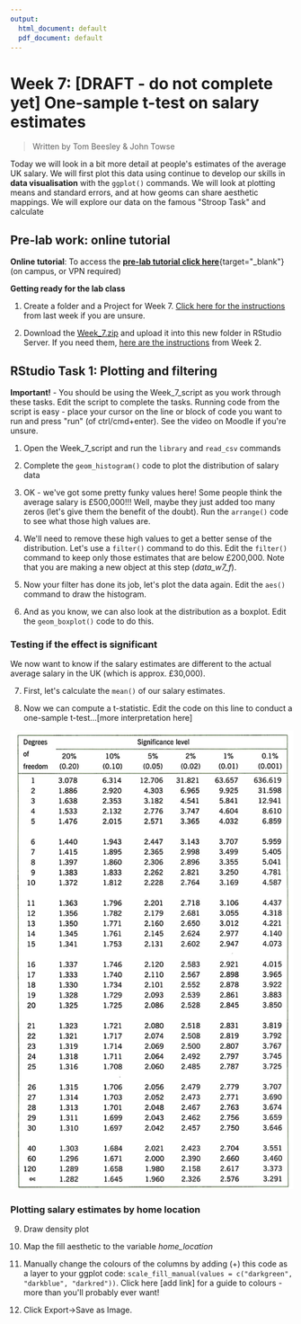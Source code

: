 ```yaml
---
output:
  html_document: default
  pdf_document: default
---
```





# Week 7: [DRAFT - do not complete yet] One-sample t-test on salary estimates

> Written by Tom Beesley & John Towse

Today we will look in a bit more detail at people's estimates of the average UK salary. We will first plot this data using continue to develop our skills in **data visualisation** with the `ggplot()` commands.  We will look at plotting means and standard errors, and at how geoms can share aesthetic mappings. We will explore our data on the famous "Stroop Task" and calculate

## Pre-lab work: online tutorial

**Online tutorial**: To access the [**pre-lab tutorial click here**](https://ma-rconnect.lancs.ac.uk/Week_7_LabPrep){target="_blank"} (on campus, or VPN required)

**Getting ready for the lab class** 

1. Create a folder and a Project for Week 7. [Click here for the instructions](#creating_project) from last week if you are unsure.

2. Download the [Week_7.zip](files/Week_7/Week_7.zip) and upload it into this new folder in RStudio Server. If you need them, [here are the instructions](#uploading_zip) from Week 2.

## RStudio Task 1: Plotting and filtering

**Important!** - You should be using the Week_7_script as you work through these tasks. Edit the script to complete the tasks. Running code from the script is easy - place your cursor on the line or block of code you want to run and press "run" (of ctrl/cmd+enter). See the video on Moodle if you're unsure.

1. Open the Week_7_script and run the `library` and `read_csv` commands

2. Complete the `geom_histogram()` code to plot the distribution of salary data

3. OK - we've got some pretty funky values here! Some people think the average salary is £500,000!!! Well, maybe they just added too many zeros (let's give them the benefit of the doubt). Run the `arrange()` code to see what those high values are.

4. We'll need to remove these high values to get a better sense of the distribution. Let's use a `filter()` command to do this. Edit the `filter()` command to keep only those estimates that are below £200,000. Note that you are making a new object at this step (*data_w7_f*).

5. Now your filter has done its job, let's plot the data again. Edit the `aes()` command to draw the histogram.

6. And as you know, we can also look at the distribution as a boxplot. Edit the `geom_boxplot()` code to do this.

### Testing if the effect is significant

We now want to know if the salary estimates are different to the actual average salary in the UK (which is approx. £30,000). 

7. First, let's calculate the `mean()` of our salary estimates.

8. Now we can compute a t-statistic. Edit the code on this line to conduct a one-sample t-test...[more interpretation here]


![](files/Week_7/ttable.png)

### Plotting salary estimates by home location

9. Draw density plot

10. Map the fill aesthetic to the variable *home_location*

11. Manually change the colours of the columns by adding (+) this code as a layer to your ggplot code: `scale_fill_manual(values = c("darkgreen", "darkblue", "darkred"))`. Click here [add link] for a guide to colours - more than you'll probably ever want!

12. Click Export->Save as Image. 

